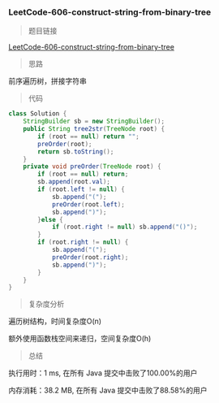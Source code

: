 ### LeetCode-606-construct-string-from-binary-tree

> 题目链接

[LeetCode-606-construct-string-from-binary-tree](https://leetcode-cn.com/problems/construct-string-from-binary-tree/)

> 思路

前序遍历树，拼接字符串

> 代码

```java
class Solution {
    StringBuilder sb = new StringBuilder();
    public String tree2str(TreeNode root) {
        if (root == null) return "";
        preOrder(root);
        return sb.toString();
    }
    private void preOrder(TreeNode root) {
        if (root == null) return;
        sb.append(root.val);
        if (root.left != null) {
            sb.append("(");
            preOrder(root.left);
            sb.append(")");
        }else {
            if (root.right != null) sb.append("()");
        }
        if (root.right != null) {
            sb.append("(");
            preOrder(root.right);
            sb.append(")");
        }
    }
}
```

> 复杂度分析

遍历树结构，时间复杂度O(n)

额外使用函数栈空间来递归，空间复杂度O(h)

> 总结

执行用时：1 ms, 在所有 Java 提交中击败了100.00%的用户

内存消耗：38.2 MB, 在所有 Java 提交中击败了88.58%的用户
